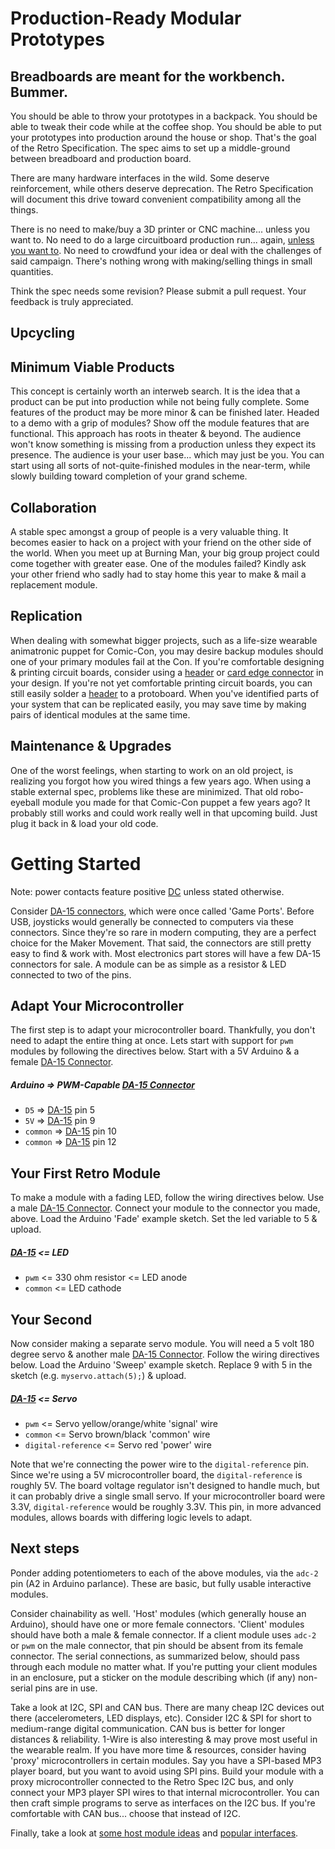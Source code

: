 Production-Ready Modular Prototypes
===================================

Breadboards are meant for the workbench. Bummer.
------------------------------------------------
You should be able to throw your prototypes in a backpack. You should be able to tweak their code while at the coffee shop. You should be able to put your prototypes into production around the house or shop. That's the goal of the Retro Specification. The spec aims to set up a middle-ground between breadboard and production board.

There are many hardware interfaces in the wild. Some deserve reinforcement, while others deserve deprecation. The Retro Specification will document this drive toward convenient compatibility among all the things.

There is no need to make/buy a 3D printer or CNC machine... unless you want to. No need to do a large circuitboard production run... again, [unless you want to](connectors/module-internal/header-26/header-26.yaml). No need to crowdfund your idea or deal with the challenges of said campaign. There's nothing wrong with making/selling things in small quantities.

Think the spec needs some revision? Please submit a pull request. Your feedback is truly appreciated.

Upcycling
---------


Minimum Viable Products
-----------------------
This concept is certainly worth an interweb search. It is the idea that a product can be put into production while not being fully complete. Some features of the product may be more minor & can be finished later. Headed to a demo with a grip of modules? Show off the module features that are functional. This approach has roots in theater & beyond. The audience won't know something is missing from a production unless they expect its presence. The audience is your user base... which may just be you. You can start using all sorts of not-quite-finished modules in the near-term, while slowly building toward completion of your grand scheme.

Collaboration
-------------
A stable spec amongst a group of people is a very valuable thing. It becomes easier to hack on a project with your friend on the other side of the world. When you meet up at Burning Man, your big group project could come together with greater ease. One of the modules failed? Kindly ask your other friend who sadly had to stay home this year to make & mail a replacement module.

Replication
-----------
When dealing with somewhat bigger projects, such as a life-size wearable animatronic puppet for Comic-Con, you may desire backup modules should one of your primary modules fail at the Con. If you're comfortable designing & printing circuit boards, consider using a [header](connectors/module-internal/header-26/header-26.yaml) or [card edge connector](connectors/module/card-edge-26/card-edge-26.yaml) in your design.
If you're not yet comfortable printing circuit boards, you can still easily solder a [header](connectors/module-internal/header-26.yaml) to a protoboard. When you've identified parts of your system that can be replicated easily, you may save time by making pairs of identical modules at the same time.

Maintenance & Upgrades
----------------------
One of the worst feelings, when starting to work on an old project, is realizing you forgot how you wired things a few years ago. When using a stable external spec, problems like these are minimized. That old robo-eyeball module you made for that Comic-Con puppet a few years ago? It probably still works and could work really well in that upcoming build. Just plug it back in & load your old code.

Getting Started
===============
Note: power contacts feature positive [DC](definitions/direct-current.yaml) unless stated otherwise.

Consider [DA-15 connectors](connectors/module/dsub-da-15/dsub-da-15.yaml), which were once called 'Game Ports'. Before USB, joysticks would generally be connected to computers via these connectors. Since they're so rare in modern computing, they are a perfect choice for the Maker Movement. That said, the connectors are still pretty easy to find & work with. Most electronics part stores will have a few DA-15 connectors for sale. A module can be as simple as a resistor & LED connected to two of the pins.

Adapt Your Microcontroller
--------------------------
The first step is to adapt your microcontroller board. Thankfully, you don't need to adapt the entire thing at once. Lets start with support for `pwm` modules by following the directives below. Start with a 5V Arduino & a female [DA-15 Connector](connectors/module/dsub-da-15/dsub-da-15.yaml).

##### Arduino => PWM-Capable [DA-15 Connector](connectors/module/dsub-da-15/dsub-da-15.yaml)
* `D5`     => [DA-15](connectors/module/dsub-da-15/dsub-da-15.yaml) pin 5
* `5V`     => [DA-15](connectors/module/dsub-da-15/dsub-da-15.yaml) pin 9
* `common` => [DA-15](connectors/module/dsub-da-15/dsub-da-15.yaml) pin 10
* `common` => [DA-15](connectors/module/dsub-da-15/dsub-da-15.yaml) pin 12

Your First Retro Module
-----------------------
To make a module with a fading LED, follow the wiring directives below. Use a male [DA-15 Connector](connectors/module/dsub-da-15/dsub-da-15.yaml). Connect your module to the connector you made, above. Load the Arduino 'Fade' example sketch. Set the led variable to 5 & upload.

##### [DA-15](connectors/module/dsub-da-15/dsub-da-15.yaml) <= LED
* `pwm`    <= 330 ohm resistor <= LED anode
* `common` <= LED cathode

Your Second
-----------
Now consider making a separate servo module. You will need a 5 volt 180 degree servo & another male [DA-15 Connector](connectors/module/dsub-da-15/dsub-da-15.yaml). Follow the wiring directives below. Load the Arduino 'Sweep' example sketch. Replace 9 with 5 in the sketch (e.g. `myservo.attach(5);`) & upload.

##### [DA-15](connectors/module/dsub-da-15/dsub-da-15.yaml) <= Servo
* `pwm`               <= Servo yellow/orange/white 'signal' wire
* `common`            <= Servo brown/black 'common' wire
* `digital-reference` <= Servo red 'power' wire

Note that we're connecting the power wire to the `digital-reference` pin. Since we're using a 5V microcontroller board, the `digital-reference` is roughly 5V. The board voltage regulator isn't designed to handle much, but it can probably drive a single small servo. If your microcontroller board were 3.3V, `digital-reference` would be roughly 3.3V. This pin, in more advanced modules, allows boards with differing logic levels to adapt.

Next steps
----------
Ponder adding potentiometers to each of the above modules, via the `adc-2` pin (A2 in Arduino parlance). These are basic, but fully usable interactive modules.

Consider chainability as well. 'Host' modules (which generally house an Arduino), should have one or more female connectors. 'Client' modules should have both a male & female connector. If a client module uses `adc-2` or `pwm` on the male connector, that pin should be absent from its female connector. The serial connections, as summarized below, should pass through each module no matter what. If you're putting your client modules in an enclosure, put a sticker on the module describing which (if any) non-serial pins are in use.

Take a look at I2C, SPI and CAN bus. There are many cheap I2C devices out there (accelerometers, LED displays, etc). Consider I2C & SPI for short to medium-range digital communication. CAN bus is better for longer distances & reliability. 1-Wire is also interesting & may prove most useful in the wearable realm.
If you have more time & resources, consider having 'proxy' microcontrollers in certain modules. Say you have a SPI-based MP3 player board, but you want to avoid using SPI pins. Build your module with a proxy microcontroller connected to the Retro Spec I2C bus, and only connect your MP3 player SPI wires to that internal microcontroller. You can then craft simple programs to serve as interfaces on the I2C bus. If you're comfortable with CAN bus... choose that instead of I2C.

Finally, take a look at [some host module ideas](modules/host) and [popular interfaces](connectors/module-internal).
